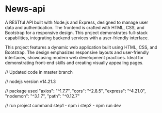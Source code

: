# News-api
A RESTful API built with Node.js and Express, designed to manage user data and authentication. The frontend is crafted with HTML, CSS, and Bootstrap for a responsive design. This project demonstrates full-stack capabilities, integrating backend services with a user-friendly interface.

This project features a dynamic web application built using HTML, CSS, and Bootstrap. The design emphasizes responsive layouts and user-friendly interfaces, showcasing modern web development practices. Ideal for demonstrating front-end skills and creating visually appealing pages.

// Updated code in master branch

// nodejs version 
v14.21.3

// package used 
"axios": "^1.7.7",
"cors": "^2.8.5",
"express": "^4.21.0",
"nodemon": "^3.1.7",
"path": "^0.12.7"

// run project command
step1 - npm i
step2 - npm run dev
